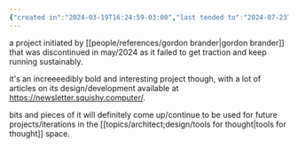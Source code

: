 ```yaml
---
{"created in":"2024-03-19T16:24:59-03:00","last tended to":"2024-07-23T02:13:16-03:00","tags":["🌱","knowledgemanagement","local-first","decentralized","open-source","protocol","top3","project","tool","AI","toolsforthought"],"relevance score":91,"dg-publish":true,"permalink":"/initiatives-orgs-and-communities/lab/subconscious-tool/","dgPassFrontmatter":true,"created":"2024-03-19T16:24:59.100-03:00","updated":"2024-07-23T02:14:35.929-03:00"}
---
```


a project initiated by [[people/references/gordon brander\|gordon brander]] that was discontinued in may/2024 as it failed to get traction and keep running sustainably.

it's an increeeedibly bold and interesting project though, with a lot of articles on its design/development available at https://newsletter.squishy.computer/.

bits and pieces of it will definitely come up/continue to be used for future projects/iterations in the [[topics/architect;design/tools for thought\|tools for thought]] space.